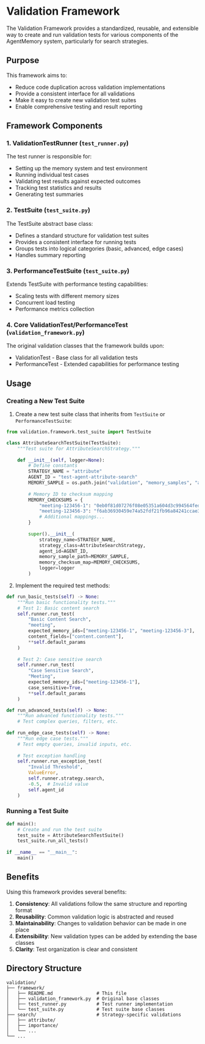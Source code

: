 # Validation Framework

The Validation Framework provides a standardized, reusable, and extensible way to create and run validation tests for various components of the AgentMemory system, particularly for search strategies.

## Purpose

This framework aims to:
- Reduce code duplication across validation implementations
- Provide a consistent interface for all validations
- Make it easy to create new validation test suites
- Enable comprehensive testing and result reporting

## Framework Components

### 1. ValidationTestRunner (`test_runner.py`)

The test runner is responsible for:
- Setting up the memory system and test environment
- Running individual test cases
- Validating test results against expected outcomes
- Tracking test statistics and results
- Generating test summaries

### 2. TestSuite (`test_suite.py`)

The TestSuite abstract base class:
- Defines a standard structure for validation test suites
- Provides a consistent interface for running tests
- Groups tests into logical categories (basic, advanced, edge cases)
- Handles summary reporting

### 3. PerformanceTestSuite (`test_suite.py`)

Extends TestSuite with performance testing capabilities:
- Scaling tests with different memory sizes
- Concurrent load testing
- Performance metrics collection

### 4. Core ValidationTest/PerformanceTest (`validation_framework.py`)

The original validation classes that the framework builds upon:
- ValidationTest - Base class for all validation tests
- PerformanceTest - Extended capabilities for performance testing

## Usage

### Creating a New Test Suite

1. Create a new test suite class that inherits from `TestSuite` or `PerformanceTestSuite`:

```python
from validation.framework.test_suite import TestSuite

class AttributeSearchTestSuite(TestSuite):
    """Test suite for AttributeSearchStrategy."""
    
    def __init__(self, logger=None):
        # Define constants
        STRATEGY_NAME = "attribute"
        AGENT_ID = "test-agent-attribute-search"
        MEMORY_SAMPLE = os.path.join("validation", "memory_samples", "attribute_validation_memory.json")
        
        # Memory ID to checksum mapping
        MEMORY_CHECKSUMS = {
            "meeting-123456-1": "0eb0f81d07276f08e05351a604d3c994564fedee3a93329e318186da517a3c56",
            "meeting-123456-3": "f6ab36930459e74a52fdf21fb96a84241ccae3f6987365a21f9a17d84c5dae1e",
            # Additional mappings...
        }
        
        super().__init__(
            strategy_name=STRATEGY_NAME,
            strategy_class=AttributeSearchStrategy,
            agent_id=AGENT_ID,
            memory_sample_path=MEMORY_SAMPLE,
            memory_checksum_map=MEMORY_CHECKSUMS,
            logger=logger
        )
```

2. Implement the required test methods:

```python
def run_basic_tests(self) -> None:
    """Run basic functionality tests."""
    # Test 1: Basic content search
    self.runner.run_test(
        "Basic Content Search",
        "meeting",
        expected_memory_ids=["meeting-123456-1", "meeting-123456-3"],
        content_fields=["content.content"],
        **self.default_params
    )
    
    # Test 2: Case sensitive search
    self.runner.run_test(
        "Case Sensitive Search",
        "Meeting",
        expected_memory_ids=["meeting-123456-1"],
        case_sensitive=True,
        **self.default_params
    )

def run_advanced_tests(self) -> None:
    """Run advanced functionality tests."""
    # Test complex queries, filters, etc.
    
def run_edge_case_tests(self) -> None:
    """Run edge case tests."""
    # Test empty queries, invalid inputs, etc.
    
    # Test exception handling
    self.runner.run_exception_test(
        "Invalid Threshold",
        ValueError,
        self.runner.strategy.search,
        -0.5,  # Invalid value
        self.agent_id
    )
```

### Running a Test Suite

```python
def main():
    # Create and run the test suite
    test_suite = AttributeSearchTestSuite()
    test_suite.run_all_tests()
    
if __name__ == "__main__":
    main()
```

## Benefits

Using this framework provides several benefits:

1. **Consistency**: All validations follow the same structure and reporting format
2. **Reusability**: Common validation logic is abstracted and reused
3. **Maintainability**: Changes to validation behavior can be made in one place
4. **Extensibility**: New validation types can be added by extending the base classes
5. **Clarity**: Test organization is clear and consistent

## Directory Structure

```
validation/
├── framework/
│   ├── README.md                # This file
│   ├── validation_framework.py  # Original base classes
│   ├── test_runner.py           # Test runner implementation
│   └── test_suite.py            # Test suite base classes
├── search/                      # Strategy-specific validations
│   ├── attribute/
│   ├── importance/
│   └── ...
└── ...
``` 